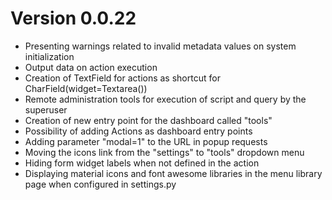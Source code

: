 # Version 0.0.22

- Presenting warnings related to invalid metadata values on system initialization
- Output data on action execution
- Creation of TextField for actions as shortcut for CharField(widget=Textarea())
- Remote administration tools for execution of script and query by the superuser
- Creation of new entry point for the dashboard called "tools"
- Possibility of adding Actions as dashboard entry points
- Adding parameter "modal=1" to the URL in popup requests
- Moving the icons link from the "settings" to "tools" dropdown menu
- Hiding form widget labels when not defined in the action
- Displaying material icons and font awesome libraries in the menu library page when configured in settings.py
